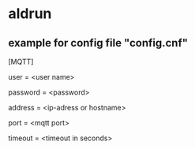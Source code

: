 # aldrun

## example for config file "config.cnf"

[MQTT]

user = \<user name>

password = \<password>

address = \<ip-adress or hostname>

port = \<mqtt port>

timeout = \<timeout in seconds>
